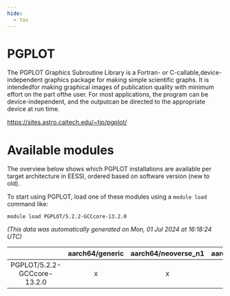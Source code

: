 ```yaml
---
hide:
  - toc
---
```


PGPLOT
======


The PGPLOT Graphics Subroutine Library is a Fortran- or C-callable,device-independent graphics package for making simple scientific graphs. It is intendedfor making graphical images of publication quality with minimum effort on the part ofthe user. For most applications, the program can be device-independent, and the outputcan be directed to the appropriate device at run time.

https://sites.astro.caltech.edu/~tjp/pgplot/
# Available modules


The overview below shows which PGPLOT installations are available per target architecture in EESSI, ordered based on software version (new to old).

To start using PGPLOT, load one of these modules using a `module load` command like:

```shell
module load PGPLOT/5.2.2-GCCcore-13.2.0
```

*(This data was automatically generated on Mon, 01 Jul 2024 at 16:18:24 UTC)*  

| |aarch64/generic|aarch64/neoverse_n1|aarch64/neoverse_v1|x86_64/generic|x86_64/amd/zen2|x86_64/amd/zen3|x86_64/intel/haswell|x86_64/intel/skylake_avx512|
| :---: | :---: | :---: | :---: | :---: | :---: | :---: | :---: | :---: |
|PGPLOT/5.2.2-GCCcore-13.2.0|x|x|x|x|x|x|x|x|
